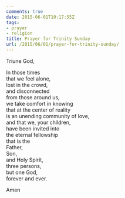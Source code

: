```yaml
---
comments: true
date: 2015-06-01T10:17:55Z
tags:
- prayer
- religion
title: Prayer for Trinity Sunday
url: /2015/06/01/prayer-for-trinity-sunday/
---
```


Triune God,

In those times  
that we feel alone,  
lost in the crowd,  
and disconnected  
from those around us,  
we take comfort in knowing  
that at the center of reality  
is an unending community of love,  
and that we, your children,  
have been invited into  
the eternal fellowship  
that is the  
Father,  
Son,  
and Holy Spirit,  
three persons,  
but one God,  
forever and ever.

Amen
